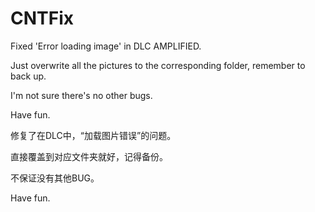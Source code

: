 # CNTFix
Fixed 'Error loading image' in DLC AMPLIFIED.

Just overwrite all the pictures to the corresponding folder, remember to back up.

I'm not sure there's no other bugs.

Have fun.

修复了在DLC中，“加载图片错误”的问题。

直接覆盖到对应文件夹就好，记得备份。

不保证没有其他BUG。

Have fun.
